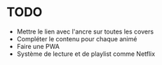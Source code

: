 # TODO 

- Mettre le lien avec l'ancre sur toutes les covers
- Compléter le contenu pour chaque animé
- Faire une PWA
- Système de lecture et de playlist comme Netflix